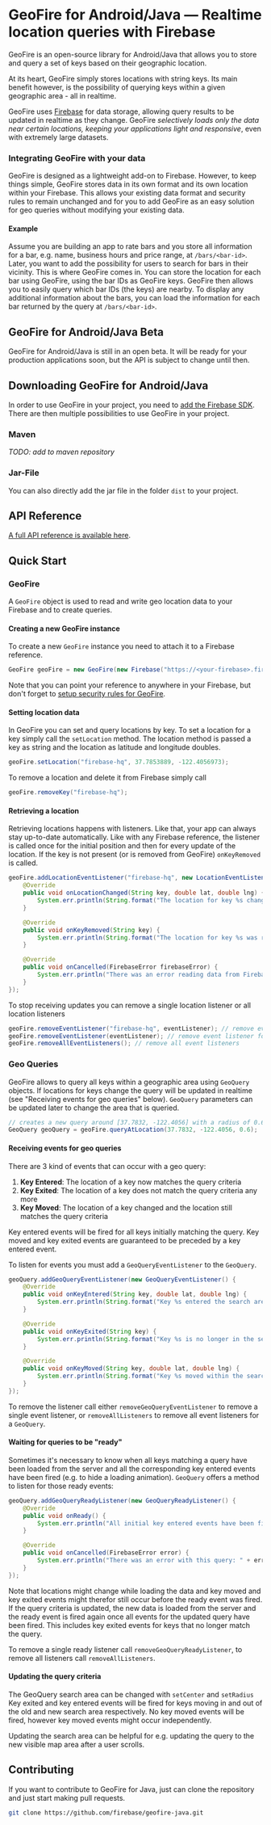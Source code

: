 # GeoFire for Android/Java — Realtime location queries with Firebase

GeoFire is an open-source library for Android/Java that allows you to store and query a
set of keys based on their geographic location.

At its heart, GeoFire simply stores locations with string keys. Its main
benefit however, is the possibility of querying keys within a given geographic
area - all in realtime.

GeoFire uses [Firebase](https://www.firebase.com/) for data storage, allowing
query results to be updated in realtime as they change.  GeoFire *selectively
loads only the data near certain locations, keeping your applications light and
responsive*, even with extremely large datasets.

### Integrating GeoFire with your data

GeoFire is designed as a lightweight add-on to Firebase. However, to keep things
simple, GeoFire stores data in its own format and its own location within
your Firebase. This allows your existing data format and security rules to
remain unchanged and for you to add GeoFire as an easy solution for geo queries
without modifying your existing data.

#### Example
Assume you are building an app to rate bars and you store all information for a
bar, e.g. name, business hours and price range, at `/bars/<bar-id>`.  Later, you
want to add the possibility for users to search for bars in their vicinity. This
is where GeoFire comes in. You can store the location for each bar using
GeoFire, using the bar IDs as GeoFire keys. GeoFire then allows you to easily
query which bar IDs (the keys) are nearby. To display any additional information
about the bars, you can load the information for each bar returned by the query
at `/bars/<bar-id>`.

## GeoFire for Android/Java Beta

GeoFire for Android/Java is still in an open beta. It will be ready for your
production applications soon, but the API is subject to change until then.

## Downloading GeoFire for Android/Java

In order to use GeoFire in your project, you need to [add the Firebase
SDK](https://www.firebase.com/docs/java-quickstart.html). There are then
multiple possibilities to use GeoFire in your project.

### Maven
*TODO: add to maven repository*

### Jar-File
You can also directly add the jar file in the folder `dist` to your project.

## API Reference

[A full API reference is available here](https://geofire-java.firebaseapp.com/docs/).

## Quick Start

### GeoFire

A `GeoFire` object is used to read and write geo location data to your Firebase
and to create queries.

#### Creating a new GeoFire instance

To create a new `GeoFire` instance you need to attach it to a Firebase
reference.

```java
GeoFire geoFire = new GeoFire(new Firebase("https://<your-firebase>.firebaseio.com/"));
```
Note that you can point your reference to anywhere in your Firebase, but don't
forget to [setup security rules for
GeoFire](https://github.com/firebase/geofire/blob/master/examples/securityRules/rules.json).

#### Setting location data
In GeoFire you can set and query locations by key. To set a location for a key
simply call the `setLocation` method. The location method is passed a key as
string and the location as latitude and longitude doubles.

```java
geoFire.setLocation("firebase-hq", 37.7853889, -122.4056973);
```

To remove a location and delete it from Firebase simply call
```java
geoFire.removeKey("firebase-hq");
```

#### Retrieving a location
Retrieving locations happens with listeners.  Like that, your app can always
stay up-to-date automatically.  Like with any Firebase reference, the listener
is called once for the initial position and then for every update of the
location. If the key is not present (or is removed from GeoFire) `onKeyRemoved`
is called.

```java
geoFire.addLocationEventListener("firebase-hq", new LocationEventListener() {
    @Override
    public void onLocationChanged(String key, double lat, double lng) {
        System.err.println(String.format("The location for key %s changed to [%f,%f]", key, lat, lng));
    }

    @Override
    public void onKeyRemoved(String key) {
        System.err.println(String.format("The location for key %s was removed", key));
    }

    @Override
    public void onCancelled(FirebaseError firebaseError) {
        System.err.println("There was an error reading data from Firebase: " + error);
    }
});
```

To stop receiving updates you can remove a single location listener or all
location listeners

```java
geoFire.removeEventListener("firebase-hq", eventListener); // remove event listener for single key
geoFire.removeEventListener(eventListener); // remove event listener for all keys
geoFire.removeAllEventListeners(); // remove all event listeners
```

### Geo Queries

GeoFire allows to query all keys within a geographic area using `GeoQuery`
objects. If locations for keys change the query will be updated in realtime (see
"Receiving events for geo queries" below). `GeoQuery` parameters can be updated
later to change the area that is queried.

```java
// creates a new query around [37.7832, -122.4056] with a radius of 0.6 kilometers
GeoQuery geoQuery = geoFire.queryAtLocation(37.7832, -122.4056, 0.6);
```

#### Receiving events for geo queries

There are 3 kind of events that can occur with a geo query:

1. **Key Entered**: The location of a key now matches the query criteria
2. **Key Exited**: The location of a key does not match the query criteria any more
3. **Key Moved**: The location of a key changed and the location still matches the query criteria

Key entered events will be fired for all keys initially matching the query. Key
moved and key exited events are guaranteed to be preceded by a key entered
event.

To listen for events you must add a `GeoQueryEventListener` to the `GeoQuery`.
```java
geoQuery.addGeoQueryEventListener(new GeoQueryEventListener() {
    @Override
    public void onKeyEntered(String key, double lat, double lng) {
        System.err.println(String.format("Key %s entered the search area at [%f,%f]", key, lat, lng));
    }

    @Override
    public void onKeyExited(String key) {
        System.err.println(String.format("Key %s is no longer in the search area", key));
    }

    @Override
    public void onKeyMoved(String key, double lat, double lng) {
        System.err.println(String.format("Key %s moved within the search area to [%f,%f]", key, lat, lng));
    }
});
```

To remove the listener call either `removeGeoQueryEventListener` to remove a
single event listener, or `removeAllListeners` to remove all event listeners
for a `GeoQuery`.

#### Waiting for queries to be "ready"

Sometimes it's necessary to know when all keys matching a query have been loaded
from the server and all the corresponding key entered events have been fired
(e.g. to hide a loading animation). `GeoQuery` offers a method to listen for
those ready events:

```java
geoQuery.addGeoQueryReadyListener(new GeoQueryReadyListener() {
    @Override
    public void onReady() {
        System.err.println("All initial key entered events have been fired!");
    }

    @Override
    public void onCancelled(FirebaseError error) {
        System.err.println("There was an error with this query: " + error);
    }
});
```

Note that locations might change while loading the data and key moved and key
exited events might therefor still occur before the ready event was fired.  If
the query criteria is updated, the new data is loaded from the server and the
ready event is fired again once all events for the updated query have been
fired. This includes key exited events for keys that no longer match the query.

To remove a single ready listener call `removeGeoQueryReadyListener`, to remove
all listeners call `removeAllListeners`.

#### Updating the query criteria

The GeoQuery search area can be changed with `setCenter` and `setRadius` Key
exited and key entered events will be fired for keys moving in and out of
the old and new search area respectively. No key moved events will be
fired, however key moved events might occur independently.

Updating the search area can be helpful for e.g. updating the query to the new
visible map area after a user scrolls.

## Contributing

If you want to contribute to GeoFire for Java, just can clone the repository
and just start making pull requests.
```bash
git clone https://github.com/firebase/geofire-java.git
```
